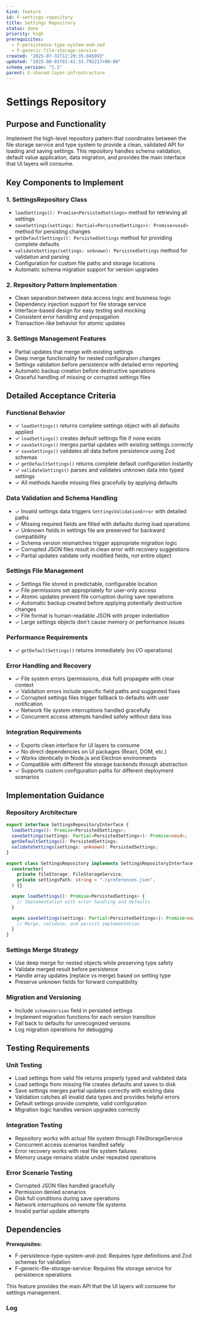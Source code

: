 ```yaml
---
kind: feature
id: F-settings-repository
title: Settings Repository
status: done
priority: high
prerequisites:
  - F-persistence-type-system-and-zod
  - F-generic-file-storage-service
created: "2025-07-31T12:20:35.045093"
updated: "2025-08-01T01:41:33.792217+00:00"
schema_version: "1.1"
parent: E-shared-layer-infrastructure
---
```


# Settings Repository

## Purpose and Functionality

Implement the high-level repository pattern that coordinates between the file storage service and type system to provide a clean, validated API for loading and saving settings. This repository handles schema validation, default value application, data migration, and provides the main interface that UI layers will consume.

## Key Components to Implement

### 1. SettingsRepository Class

- `loadSettings(): Promise<PersistedSettings>` method for retrieving all settings
- `saveSettings(settings: Partial<PersistedSettings>): Promise<void>` method for persisting changes
- `getDefaultSettings(): PersistedSettings` method for providing complete defaults
- `validateSettings(settings: unknown): PersistedSettings` method for validation and parsing
- Configuration for custom file paths and storage locations
- Automatic schema migration support for version upgrades

### 2. Repository Pattern Implementation

- Clean separation between data access logic and business logic
- Dependency injection support for file storage service
- Interface-based design for easy testing and mocking
- Consistent error handling and propagation
- Transaction-like behavior for atomic updates

### 3. Settings Management Features

- Partial updates that merge with existing settings
- Deep merge functionality for nested configuration changes
- Settings validation before persistence with detailed error reporting
- Automatic backup creation before destructive operations
- Graceful handling of missing or corrupted settings files

## Detailed Acceptance Criteria

### Functional Behavior

- ✓ `loadSettings()` returns complete settings object with all defaults applied
- ✓ `loadSettings()` creates default settings file if none exists
- ✓ `saveSettings()` merges partial updates with existing settings correctly
- ✓ `saveSettings()` validates all data before persistence using Zod schemas
- ✓ `getDefaultSettings()` returns complete default configuration instantly
- ✓ `validateSettings()` parses and validates unknown data into typed settings
- ✓ All methods handle missing files gracefully by applying defaults

### Data Validation and Schema Handling

- ✓ Invalid settings data triggers `SettingsValidationError` with detailed paths
- ✓ Missing required fields are filled with defaults during load operations
- ✓ Unknown fields in settings file are preserved for backward compatibility
- ✓ Schema version mismatches trigger appropriate migration logic
- ✓ Corrupted JSON files result in clean error with recovery suggestions
- ✓ Partial updates validate only modified fields, not entire object

### Settings File Management

- ✓ Settings file stored in predictable, configurable location
- ✓ File permissions set appropriately for user-only access
- ✓ Atomic updates prevent file corruption during save operations
- ✓ Automatic backup created before applying potentially destructive changes
- ✓ File format is human-readable JSON with proper indentation
- ✓ Large settings objects don't cause memory or performance issues

### Performance Requirements

- ✓ `getDefaultSettings()` returns immediately (no I/O operations)

### Error Handling and Recovery

- ✓ File system errors (permissions, disk full) propagate with clear context
- ✓ Validation errors include specific field paths and suggested fixes
- ✓ Corrupted settings files trigger fallback to defaults with user notification
- ✓ Network file system interruptions handled gracefully
- ✓ Concurrent access attempts handled safely without data loss

### Integration Requirements

- ✓ Exports clean interface for UI layers to consume
- ✓ No direct dependencies on UI packages (React, DOM, etc.)
- ✓ Works identically in Node.js and Electron environments
- ✓ Compatible with different file storage backends through abstraction
- ✓ Supports custom configuration paths for different deployment scenarios

## Implementation Guidance

### Repository Architecture

```typescript
export interface SettingsRepositoryInterface {
  loadSettings(): Promise<PersistedSettings>;
  saveSettings(settings: Partial<PersistedSettings>): Promise<void>;
  getDefaultSettings(): PersistedSettings;
  validateSettings(settings: unknown): PersistedSettings;
}

export class SettingsRepository implements SettingsRepositoryInterface {
  constructor(
    private fileStorage: FileStorageService,
    private settingsPath: string = "./preferences.json",
  ) {}

  async loadSettings(): Promise<PersistedSettings> {
    // Implementation with error handling and defaults
  }

  async saveSettings(settings: Partial<PersistedSettings>): Promise<void> {
    // Merge, validate, and persist implementation
  }
}
```

### Settings Merge Strategy

- Use deep merge for nested objects while preserving type safety
- Validate merged result before persistence
- Handle array updates (replace vs merge) based on setting type
- Preserve unknown fields for forward compatibility

### Migration and Versioning

- Include `schemaVersion` field in persisted settings
- Implement migration functions for each version transition
- Fall back to defaults for unrecognized versions
- Log migration operations for debugging

## Testing Requirements

### Unit Testing

- Load settings from valid file returns properly typed and validated data
- Load settings from missing file creates defaults and saves to disk
- Save settings merges partial updates correctly with existing data
- Validation catches all invalid data types and provides helpful errors
- Default settings provide complete, valid configuration
- Migration logic handles version upgrades correctly

### Integration Testing

- Repository works with actual file system through FileStorageService
- Concurrent access scenarios handled safely
- Error recovery works with real file system failures
- Memory usage remains stable under repeated operations

### Error Scenario Testing

- Corrupted JSON files handled gracefully
- Permission denied scenarios
- Disk full conditions during save operations
- Network interruptions on remote file systems
- Invalid partial update attempts

## Dependencies

**Prerequisites:**

- F-persistence-type-system-and-zod: Requires type definitions and Zod schemas for validation
- F-generic-file-storage-service: Requires file storage service for persistence operations

This feature provides the main API that the UI layers will consume for settings management.

### Log
